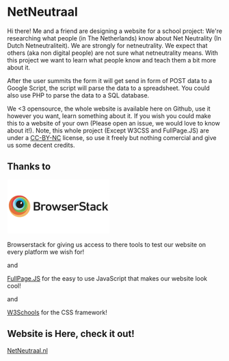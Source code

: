 # NetNeutraal

Hi there! Me and a friend are designing a website for a school project: We're researching what people (in The Netherlands) know about Net Neutrality (In Dutch Netneutraliteit). We are strongly for netneutrality. We expect that others (aka non digital people) are not sure what netneutrality means. With this project we want to learn what people know and teach them a bit more about it.

After the user summits the form it will get send in form of POST data to a Google Script, the script will parse the data to a spreadsheet. You could also use PHP to parse the data to a SQL database.

We <3 opensource, the whole website is available here on Github, use it however you want, learn something about it. If you wish you could make this to a website of your own (Please open an issue, we would love to know about it!). Note, this whole project (Except W3CSS and FullPage.JS) are under a [CC-BY-NC](https://github.com/J0113/netneutraal/blob/master/LICENSE.md) license, so use it freely but nothing comercial and give us some decent credits.

## Thanks to

[![Browserstack](https://raw.githubusercontent.com/J0113/netneutraal/master/browserstack.png)](https://www.browserstack.com/)

Browserstack for giving us access to there tools to test our website on every platform we wish for!

and

[FullPage.JS](https://github.com/alvarotrigo/fullPage.js) for the easy to use JavaScript that makes our website look cool!

and

[W3Schools](https://www.w3schools.com/w3css/) for the CSS framework!



## Website is Here, check it out!

[NetNeutraal.nl](https://netneutraal.nl)
